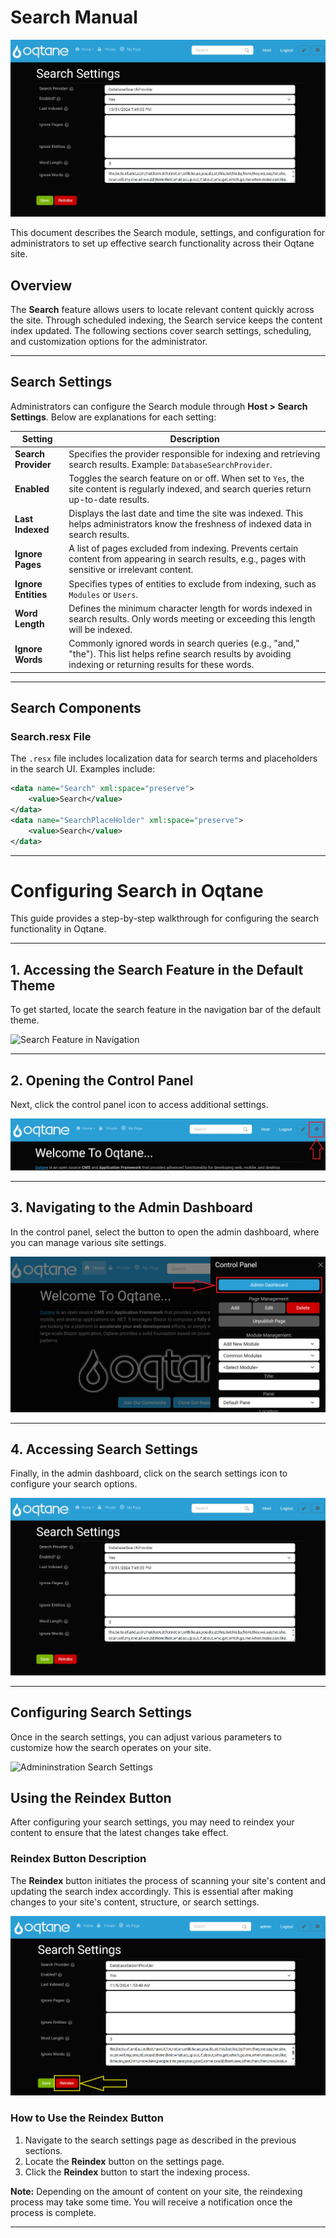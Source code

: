 # Search Manual

![Search Settings](assets/search-settings.png)

This document describes the Search module, settings, and configuration for administrators to set up effective search functionality across their Oqtane site.

## Overview

The **Search** feature allows users to locate relevant content quickly across the site. Through scheduled indexing, the Search service keeps the content index updated. The following sections cover search settings, scheduling, and customization options for the administrator.

---

## Search Settings

Administrators can configure the Search module through **Host > Search Settings**. Below are explanations for each setting:

| **Setting**                | **Description**                                                                                                                                                                |
|----------------------------|--------------------------------------------------------------------------------------------------------------------------------------------------------------------------------|
| **Search Provider**        | Specifies the provider responsible for indexing and retrieving search results. Example: `DatabaseSearchProvider`.                                                              |
| **Enabled**                | Toggles the search feature on or off. When set to `Yes`, the site content is regularly indexed, and search queries return up-to-date results.                                  |
| **Last Indexed**           | Displays the last date and time the site was indexed. This helps administrators know the freshness of indexed data in search results.                                          |
| **Ignore Pages**           | A list of pages excluded from indexing. Prevents certain content from appearing in search results, e.g., pages with sensitive or irrelevant content.                           |
| **Ignore Entities**        | Specifies types of entities to exclude from indexing, such as `Modules` or `Users`.                                                                                            |
| **Word Length**            | Defines the minimum character length for words indexed in search results. Only words meeting or exceeding this length will be indexed.                                         |
| **Ignore Words**           | Commonly ignored words in search queries (e.g., "and," "the"). This list helps refine search results by avoiding indexing or returning results for these words.                |

---

## Search Components

### Search.resx File

The `.resx` file includes localization data for search terms and placeholders in the search UI. Examples include:

```xml
<data name="Search" xml:space="preserve">
    <value>Search</value>
</data>
<data name="SearchPlaceHolder" xml:space="preserve">
    <value>Search</value>
</data>
```
---

# Configuring Search in Oqtane

This guide provides a step-by-step walkthrough for configuring the search functionality in Oqtane.

---

## 1. Accessing the Search Feature in the Default Theme

To get started, locate the search feature in the navigation bar of the default theme.

![Search Feature in Navigation](assets/navigation-search.png)

---

## 2. Opening the Control Panel

Next, click the control panel icon to access additional settings.

![Control Panel Icon](assets/control-panel-button.png)

---

## 3. Navigating to the Admin Dashboard

In the control panel, select the button to open the admin dashboard, where you can manage various site settings.

![Open Admin Dashboard](assets/control-panel-admin-dashboard-button.png)

---

## 4. Accessing Search Settings

Finally, in the admin dashboard, click on the search settings icon to configure your search options.

![Admin Dashboard Search Settings](assets/search-settings.png)

---

## Configuring Search Settings

Once in the search settings, you can adjust various parameters to customize how the search operates on your site.

![Admininstration Search Settings](assets/search-settings-configuration.png)

## Using the Reindex Button

After configuring your search settings, you may need to reindex your content to ensure that the latest changes take effect. 

### Reindex Button Description

The **Reindex** button initiates the process of scanning your site's content and updating the search index accordingly. This is essential after making changes to your site's content, structure, or search settings.

![Search Reindex Button](assets/search-settings-reindex-button.png)

### How to Use the Reindex Button

1. Navigate to the search settings page as described in the previous sections.
2. Locate the **Reindex** button on the settings page.
3. Click the **Reindex** button to start the indexing process.

**Note:** Depending on the amount of content on your site, the reindexing process may take some time. You will receive a notification once the process is complete.

---
